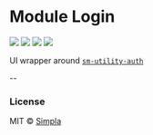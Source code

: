 # Module Login
![][bower-badge] [![][travis-badge]][travis-url] [![][bowerdeps-badge]][bowerdeps-url] [![][npmdevdeps-badge]][npmdevdeps-url]

UI wrapper around [`sm-utility-auth`][utility-auth]

--

### License

MIT © [Simpla](admin@simpla.io)

[utility-auth]: https://github.com/simplaio/sm-utility-auth

[bower-badge]: https://img.shields.io/bower/v/sm-module-login.svg
[travis-badge]: https://img.shields.io/travis/simplaio/sm-module-login.svg
[travis-url]: https://travis-ci.org/simplaio/sm-module-login
[bowerdeps-badge]: https://img.shields.io/gemnasium/simplaio/sm-module-login.svg
[bowerdeps-url]: https://gemnasium.com/bower/sm-module-login
[npmdevdeps-badge]: https://img.shields.io/david/dev/simplaio/sm-module-login.svg?theme=shields.io
[npmdevdeps-url]: https://david-dm.org/simplaio/sm-module-login#info=devDependencies
